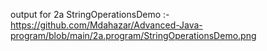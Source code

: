 output for 2a StringOperationsDemo :- https://github.com/Mdahazar/Advanced-Java-program/blob/main/2a.program/StringOperationsDemo.png
